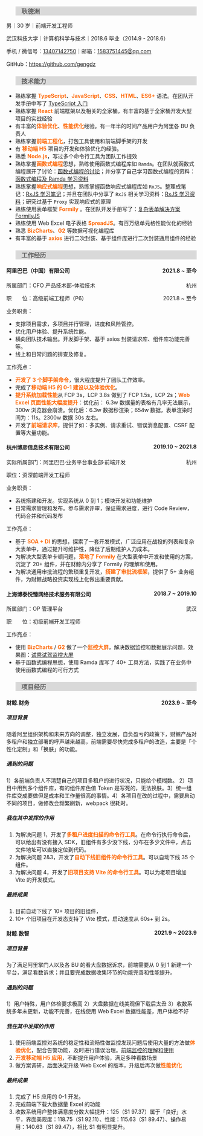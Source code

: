 > ### 耿德洲

男｜30 岁｜前端开发工程师

武汉科技大学｜计算机科学与技术｜2018.6 毕业（2014.9 - 2018.6）

手机 / 微信号：<a href="tel:13407142750">13407142750</a>｜邮箱：<a href="mailto:1583751445@qq.com">1583751445@qq.com</a>

GitHub：<a href="https://github.com/gengdz" title="耿德洲的 GitHub 账号" target="_blank">https://github.com/gengdz</a>

> ### 技术能力

- 熟练掌握 **TypeScript**、**JavaScript**、**CSS**、**HTML**、**ES6+** 语法。在团队开发手册中写了 [TypeScript 入门](https://github.com/gengdz/learning-notes/blob/master/src/TypeScript/TypeScript%E5%85%A5%E9%97%A8.md)
- 熟练掌握 **React** 前端框架以及相关的全家桶，有丰富的基于全家桶开发大型项目的实战经验
- 有丰富的**体验优化**、**性能优化**经验。有一年半的时间产品用户为阿里各 BU 负责人
- 熟练掌握**前端工程化**，打包工具使用和前端脚手架的开发
- 有 **移动端 H5** 项目的开发和体验优化的经验。
- 熟悉 **Node.js**，写过多个命令行工具为团队工作提效
- 熟练掌握**函数式编程**思想，熟练使用函数式编程库如 `Ramda`。在团队就函数式编程展开了讨论：[函数式编程的讨论](https://github.com/gengdz/learning-notes/blob/master/src/my/article/mine/%E5%87%BD%E6%95%B0%E5%BC%8F%E7%BC%96%E7%A8%8B%E7%9A%84%E8%AE%A8%E8%AE%BA20200602.md)；并分享了自己学习函数式编程的资料：[函数式编程及 Ramda 学习资料](https://github.com/gengdz/learning-notes/blob/master/src/FP/%E5%87%BD%E6%95%B0%E5%BC%8F%E7%BC%96%E7%A8%8B.md)
- 熟练掌握**响应式编程**思想，熟练掌握函数响应式编程库如 `RxJS`。整理成笔记：[RxJS 学习笔记](https://github.com/gengdz/learning-notes/blob/master/src/packages/RxJS/RxJS%E5%85%A5%E9%97%A8.md)；并且在团队中分享了 `RxJS` 相关学习资料：[RxJS 学习资料](https://github.com/gengdz/learning-notes/blob/master/src/packages/RxJS/RxJS%E5%AD%A6%E4%B9%A0%E8%B5%84%E6%96%99.md)；研究过基于 `Proxy` 实现响应式的原理
- 熟练使用表单框架 **Formily** 。在团队开发手册写了：[复杂表单解决方案 FormilyJS](https://github.com/gengdz/learning-notes/blob/master/src/my/article/mine/%E5%A4%8D%E6%9D%82%E8%A1%A8%E5%8D%95%E8%A7%A3%E5%86%B3%E6%96%B9%E6%A1%88-FormilyJS.md)
- 熟练使用 Web Excel 电子表格 **SpreadJS**。有百万级单元格性能优化的经验
- 熟悉 **BizCharts**、**G2** 等数据可视化编程库
- 有丰富的基于 **axios** 进行二次封装、基于组件库进行二次封装通用组件的经验

> ### 工作经历

#### 阿里巴巴（中国）有限公司 <time>2021.8 ~ 至今</time>

所属部门：CFO 产品技术部-体验技术 <span class="float-right">杭州</span>

职&#12288;&#12288;位：高级前端工程师（P6） <span class="float-right">2021.8 ~ 至今</span>

业务职责：

- 支撑项目需求，多项目并行管理，进度和风险管控。
- 优化用户体验、提升系统性能。
- 横向团队技术输出。开发脚手架、基于 axios 封装请求库、组件库功能完善等。
- 线上和日常问题的排查及修复。

工作亮点：

- **开发了 3 个脚手架命令**，很大程度提升了团队工作效率。
- 完成了**移动端 H5 的 0-1 建设以及体验优化**。
- **提升系统加载性能**从 FCP 3s，LCP 3.8s 做到了 FCP 1.5s，LCP 2s；**Web Excel 页面性能大幅度提升**：优化前： 6.3w 数据量的表格有几率无法展示，300w 浏览器会崩溃。优化后：6.3w 数据秒渲染；654w 数据，表单渲染时间为：11s。2300w 数据 30s 左右。
- 开发了**前端请求库**，提供了如：多实例、请求重试、错误消息配置、CSRF 配置等大量功能。

#### 杭州博彦信息技术有限公司 <time>2019.10 ~ 2021.8</time>

实际所属部门：阿里巴巴·业务平台事业部·前端开发 <span class="float-right">杭州</span>

职位：资深前端开发工程师

业务职责：

- 系统搭建和开发。实现系统从 0 到 1；模块开发和功能维护
- 日常需求管理和发布。参与需求评审，保证需求进度，进行 Code Review，代码合并和代码发布

工作亮点：

- 基于 **SOA + DI** 的思想，探索了一套开发模式，广泛应用在战投的列表和复杂大表单中，通过提升可维护性，降低了后期维护人力成本。
- 为解决大型表单卡顿问题，**落地了 Formily** 在大型表单中开发和使用的方案，沉淀了 20+ 组件，并在财鲸内分享了 Formily 的理解和使用。
- 为解决通用审批流程的繁琐重复开发，**搭建了审批流框架**，提供了 5+ 业务组件，为财鲸战略投资实现线上化做出重要贡献。

#### 上海博泰悦臻网络技术服务有限公司 <time>2018.7 ~ 2019.10</time>

所属部门：OP 管理平台<span class="float-right">武汉</span>

职&#12288;&#12288;位：初级前端开发工程师

工作亮点：

- 使用 **BizCharts** / **G2** 做了一个**监控大屏**，解决数据监控和数据展示问题，效果图：<a href="https://github.com/gengdz/learning-notes/blob/master/src/my/resume/%E8%AF%95%E4%B9%98%E8%AF%95%E9%A9%BE%E7%9B%91%E6%8E%A7%E5%A4%A7%E5%B1%8F.png" download="试乘试驾监控大屏">试乘试驾监控大屏</a>
- 基于函数式编程思想，使用 Ramda 库写了 40+ 工具方法，实践了在业务中使用函数式编程的可行方式

> ### 项目经历

#### 财鲸.财务 <time>2023.9 ~ 至今</time>

##### 项目背景

随着阿里组织架构和未来方向的调整，独立发展，自负盈亏的政策下，财鲸产品对多租户和独立部署的呼声越来越高，前端需要尽快完成多租户的改造，主要是「个性化定制」和「换肤」的功能。

##### 遇到的问题

1）各前端负责人不清楚自己的项目多租户的进行状况，只能给个模糊数。 2）项目中用到多个组件库，有的组件库色值 Token 是写死的，无法换肤。3）统一组件库变成要做但是成本和工作量很高的事情。4）各项目在改的过程中，需要启动不同的项目，做修改会频繁刷新，webpack 很耗时。

##### 我在其中发挥的作用

1. 为解决问题 1，开发了**多租户进度扫描的命令行工具**。在命令行执行命令后，可以给出有没有接入 SDK，旧组件有多少没下线，分布在多少文件中，点击文件地址可以直接定位到代码。
2. 为解决问题 2&3，开发了**自动下线旧组件的命令行工具**。可以自动下线 35 个组件。
3. 为解决问题 4，开发了**旧项目支持 Vite 的命令行工具**。可以为老项目增加 Vite 的开发模式。

##### 最终成果

1. 目前自动下线了 10+ 项目的旧组件，
2. 10+ 个旧项目在开发态支持了 Vite 模式，启动速度从 60s+ 到 2s。

#### 财鲸.数智 <time>2021.9 ~ 2023.9</time>

##### 项目背景

为了满足阿里掌门人以及各 BU 的看大盘数据诉求，前端需要从 0 到 1 新建一个平台，满足看数诉求；并且要完成数据收集环节的功能完善和性能提升。

##### 遇到的问题

1）用户特殊，用户体检要求极高 2）大盘数据在线美观但下载后太丑 3）收数系统多年未更新，功能不完善，在线使用 Web Excel 数据性能差，用户体检不好

##### 我在其中发挥的作用

1. 使用前端监控对系统的稳定性和流畅性做监控发现问题后使用大量的方法做**体验优化**，配合告警功能，及时进行错误治理。[前端监控的理解和使用](https://github.com/gengdz/learning-notes/blob/master/src/my/article/mine/%E5%89%8D%E7%AB%AF%E7%9B%91%E6%8E%A7%E7%9A%84%E7%90%86%E8%A7%A3%E5%92%8C%E4%BD%BF%E7%94%A8.md)
2. **开发移动端 H5 应用**，不断提升用户体验，满足多种看数场景
3. 做方案调研，后面决定升级 Web Excel 的版本，升级后再次做**性能优化**

##### 最终成果

1. 完成了 H5 应用的 0-1 开发。
2. 完成前端下载大数据量 Excel 的功能
3. 收数系统用户整体满意度分数大幅提升：125（S1 97.37）属于「良好」水平，界面美观度：118.75（S1 92.11）、性能：115.63（S1 89.47）、操作易用：140.63（S1 89.47），相比 S1 有明显提升。

<style>
#page-header{
  display:none;
}
  blockquote {
    background-color: #D9D9D9;
  }

  strong {
    color: #FE6706;
}
  .float-right,
  time {
    float: right;
  }
  .markdown-body{
    padding: 0 20px;

    p {
      margin-bottom: 0;
    }
  }
</style>
